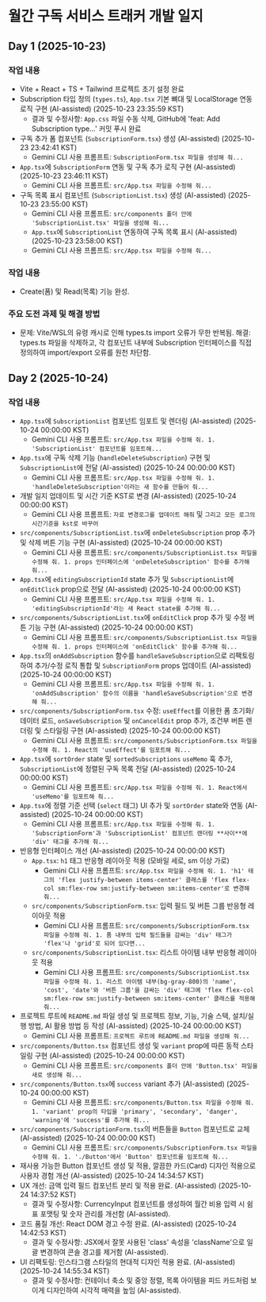 # 월간 구독 서비스 트래커 개발 일지

## Day 1 (2025-10-23)

### 작업 내용
- Vite + React + TS + Tailwind 프로젝트 초기 설정 완료
- Subscription 타입 정의 (`types.ts`), `App.tsx` 기본 뼈대 및 LocalStorage 연동 로직 구현 (AI-assisted) (2025-10-23 23:35:59 KST)
  - 결과 및 수정사항: `App.css` 파일 수동 삭제, GitHub에 'feat: Add Subscription type...' 커밋 푸시 완료
- 구독 추가 폼 컴포넌트 (`SubscriptionForm.tsx`) 생성 (AI-assisted) (2025-10-23 23:42:41 KST)
  - Gemini CLI 사용 프롬프트: `SubscriptionForm.tsx 파일을 생성해 줘...`
- `App.tsx`에 `SubscriptionForm` 연동 및 구독 추가 로직 구현 (AI-assisted) (2025-10-23 23:46:11 KST)
  - Gemini CLI 사용 프롬프트: `src/App.tsx 파일을 수정해 줘...`
- 구독 목록 표시 컴포넌트 (`SubscriptionList.tsx`) 생성 (AI-assisted) (2025-10-23 23:55:00 KST)
  - Gemini CLI 사용 프롬프트: `src/components 폴더 안에 'SubscriptionList.tsx' 파일을 생성해 줘...`
  - `App.tsx`에 `SubscriptionList` 연동하여 구독 목록 표시 (AI-assisted) (2025-10-23 23:58:00 KST)
  - Gemini CLI 사용 프롬프트: `src/App.tsx 파일을 수정해 줘...`

### 작업 내용
- Create(폼) 및 Read(목록) 기능 완성.

### 주요 도전 과제 및 해결 방법
- 문제: Vite/WSL의 유령 캐시로 인해 types.ts import 오류가 무한 반복됨. 해결: types.ts 파일을 삭제하고, 각 컴포넌트 내부에 Subscription 인터페이스를 직접 정의하여 import/export 오류를 원천 차단함.

## Day 2 (2025-10-24)

### 작업 내용
- `App.tsx`에 `SubscriptionList` 컴포넌트 임포트 및 렌더링 (AI-assisted) (2025-10-24 00:00:00 KST)
  - Gemini CLI 사용 프롬프트: `src/App.tsx 파일을 수정해 줘. 1. 'SubscriptionList' 컴포넌트를 임포트해...`
- `App.tsx`에 구독 삭제 기능 (`handleDeleteSubscription`) 구현 및 `SubscriptionList`에 전달 (AI-assisted) (2025-10-24 00:00:00 KST)
  - Gemini CLI 사용 프롬프트: `src/App.tsx 파일을 수정해 줘. 1. 'handleDeleteSubscription'이라는 새 함수를 만들어 줘...`
- 개발 일지 업데이트 및 시간 기준 KST로 변경 (AI-assisted) (2025-10-24 00:00:00 KST)
  - Gemini CLI 사용 프롬프트: `자료 변경로그를 업데이트 해줘` 및 `그리고 모든 로그의 시간기준을 kst로 바꾸어`
- `src/components/SubscriptionList.tsx`에 `onDeleteSubscription` prop 추가 및 삭제 버튼 기능 구현 (AI-assisted) (2025-10-24 00:00:00 KST)
  - Gemini CLI 사용 프롬프트: `src/components/SubscriptionList.tsx 파일을 수정해 줘. 1. props 인터페이스에 'onDeleteSubscription' 함수를 추가해 줘...`
- `App.tsx`에 `editingSubscriptionId` state 추가 및 `SubscriptionList`에 `onEditClick` prop으로 전달 (AI-assisted) (2025-10-24 00:00:00 KST)
  - Gemini CLI 사용 프롬프트: `src/App.tsx 파일을 수정해 줘. 1. 'editingSubscriptionId'라는 새 React state를 추가해 줘...`
- `src/components/SubscriptionList.tsx`에 `onEditClick` prop 추가 및 수정 버튼 기능 구현 (AI-assisted) (2025-10-24 00:00:00 KST)
  - Gemini CLI 사용 프롬프트: `src/components/SubscriptionList.tsx 파일을 수정해 줘. 1. props 인터페이스에 'onEditClick' 함수를 추가해 줘...`
- `App.tsx`의 `onAddSubscription` 함수를 `handleSaveSubscription`으로 리팩토링하여 추가/수정 로직 통합 및 `SubscriptionForm` props 업데이트 (AI-assisted) (2025-10-24 00:00:00 KST)
  - Gemini CLI 사용 프롬프트: `src/App.tsx 파일을 수정해 줘. 1. 'onAddSubscription' 함수의 이름을 'handleSaveSubscription'으로 변경해 줘...`
- `src/components/SubscriptionForm.tsx` 수정: `useEffect`를 이용한 폼 초기화/데이터 로드, `onSaveSubscription` 및 `onCancelEdit` prop 추가, 조건부 버튼 렌더링 및 스타일링 구현 (AI-assisted) (2025-10-24 00:00:00 KST)
  - Gemini CLI 사용 프롬프트: `src/components/SubscriptionForm.tsx 파일을 수정해 줘. 1. React의 'useEffect'를 임포트해 줘...`
- `App.tsx`에 `sortOrder` state 및 `sortedSubscriptions` `useMemo` 훅 추가, `SubscriptionList`에 정렬된 구독 목록 전달 (AI-assisted) (2025-10-24 00:00:00 KST)
  - Gemini CLI 사용 프롬프트: `src/App.tsx 파일을 수정해 줘. 1. React에서 'useMemo'를 임포트해 줘...`
- `App.tsx`에 정렬 기준 선택 (`select` 태그) UI 추가 및 `sortOrder` state와 연동 (AI-assisted) (2025-10-24 00:00:00 KST)
  - Gemini CLI 사용 프롬프트: `src/App.tsx 파일을 수정해 줘. 1. 'SubscriptionForm'과 'SubscriptionList' 컴포넌트 렌더링 **사이**에 'div' 태그를 추가해 줘...`
- 반응형 인터페이스 개선 (AI-assisted) (2025-10-24 00:00:00 KST)
  - `App.tsx`: `h1` 태그 반응형 레이아웃 적용 (모바일 세로, sm 이상 가로)
    - Gemini CLI 사용 프롬프트: `src/App.tsx 파일을 수정해 줘. 1. 'h1' 태그의 'flex justify-between items-center' 클래스를 'flex flex-col sm:flex-row sm:justify-between sm:items-center'로 변경해 줘...`
  - `src/components/SubscriptionForm.tsx`: 입력 필드 및 버튼 그룹 반응형 레이아웃 적용
    - Gemini CLI 사용 프롬프트: `src/components/SubscriptionForm.tsx 파일을 수정해 줘. 1. 폼 내부의 입력 필드들을 감싸는 'div' 태그가 'flex'나 'grid'로 되어 있다면...`
  - `src/components/SubscriptionList.tsx`: 리스트 아이템 내부 반응형 레이아웃 적용
    - Gemini CLI 사용 프롬프트: `src/components/SubscriptionList.tsx 파일을 수정해 줘. 1. 리스트 아이템 내부(bg-gray-800)의 'name', 'cost', 'date'와 '버튼 그룹'을 감싸는 'div' 태그에 'flex flex-col sm:flex-row sm:justify-between sm:items-center' 클래스를 적용해 줘...`
- 프로젝트 루트에 `README.md` 파일 생성 및 프로젝트 정보, 기능, 기술 스택, 설치/실행 방법, AI 활용 방법 등 작성 (AI-assisted) (2025-10-24 00:00:00 KST)
  - Gemini CLI 사용 프롬프트: `프로젝트 루트에 README.md 파일을 생성해 줘...`
- `src/components/Button.tsx` 컴포넌트 생성 및 `variant` prop에 따른 동적 스타일링 구현 (AI-assisted) (2025-10-24 00:00:00 KST)
  - Gemini CLI 사용 프롬프트: `src/components 폴더 안에 'Button.tsx' 파일을 새로 생성해 줘...`
- `src/components/Button.tsx`에 `success` variant 추가 (AI-assisted) (2025-10-24 00:00:00 KST)
  - Gemini CLI 사용 프롬프트: `src/components/Button.tsx 파일을 수정해 줘. 1. 'variant' prop의 타입을 'primary', 'secondary', 'danger', 'warning'에 'success'를 추가해 줘...`
- `src/components/SubscriptionForm.tsx`의 버튼들을 `Button` 컴포넌트로 교체 (AI-assisted) (2025-10-24 00:00:00 KST)
  - Gemini CLI 사용 프롬프트: `src/components/SubscriptionForm.tsx 파일을 수정해 줘. 1. './Button'에서 'Button' 컴포넌트를 임포트해 줘...`
- 재사용 가능한 Button 컴포넌트 생성 및 적용, 깔끔한 카드(Card) 디자인 적용으로 사용자 경험 개선 (AI-assisted) (2025-10-24 14:34:57 KST)
- UX 개선: 금액 입력 필드 컴포넌트 분리 및 적용 완료. (AI-assisted) (2025-10-24 14:37:52 KST)
  - 결과 및 수정사항: CurrencyInput 컴포넌트를 생성하여 월간 비용 입력 시 쉼표 포맷팅 및 숫자 관리를 개선함 (AI-assisted).
- 코드 품질 개선: React DOM 경고 수정 완료. (AI-assisted) (2025-10-24 14:42:53 KST)
  - 결과 및 수정사항: JSX에서 잘못 사용된 'class' 속성을 'className'으로 일괄 변경하여 콘솔 경고를 제거함 (AI-assisted).
- UI 리팩토링: 인스타그램 스타일의 현대적 디자인 적용 완료. (AI-assisted) (2025-10-24 14:55:34 KST)
  - 결과 및 수정사항: 컨테이너 축소 및 중앙 정렬, 목록 아이템을 피드 카드처럼 보이게 디자인하여 시각적 매력을 높임 (AI-assisted).